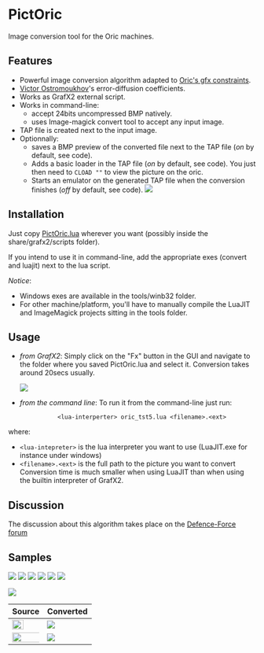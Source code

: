 # PictOric
Image conversion tool for the Oric machines.

## Features
* Powerful image conversion algorithm adapted to [Oric's gfx constraints](http://osdk.org/index.php?page=articles&ref=ART9).
* [Victor Ostromoukhov](http://www-perso.iro.umontreal.ca/~ostrom/varcoeffED/SIGGRAPH01_varcoeffED.pdf)'s error-diffusion coefficients.
* Works as GrafX2 external script.
* Works in command-line:
	* accept 24bits uncompressed BMP natively.
	* uses Image-magick convert tool to accept any input image.
* TAP file is created next to the input image.
* Optionnally:
	* saves a BMP preview of the converted file next to the TAP file (*on* by default, see code).
	* Adds a basic loader in the TAP file (*on* by default, see code). You just then need to `CLOAD ""` to view the picture on the oric.
	* Starts an emulator on the generated TAP file when the conversion finishes (*off* by default, see code).
	  <img src="http://forum.defence-force.org/download/file.php?id=1672&t=1">

## Installation

Just copy [PictOric.lua](./PictOric.lua) wherever you want (possibly inside the share/grafx2/scripts folder). 

If you intend to use it in command-line, add the appropriate exes (convert and luajit) next to the lua script. 

*Notice*: 
* Windows exes are available in the tools/winb32 folder. 
* For other machine/platform, you'll have to manually compile the LuaJIT and ImageMagick projects sitting in the tools folder.

## Usage 

* *from GrafX2*: 
  Simply click on the "Fx" button in the GUI and navigate to the folder where you saved PictOric.lua and select it. Conversion takes around 20secs usually.
  
  <img src="http://forum.defence-force.org/download/file.php?id=1727&t=1">

* *from the command line*: 
  To run it from the command-line just run:
```
              <lua-interperter> oric_tst5.lua <filename>.<ext>
```
  where:
  * `<lua-intepreter>` is the lua interpreter you want to use (LuaJIT.exe for instance under windows)
  * `<filename>.<ext>` is the full path to the picture you want to convert
  Conversion time is much smaller when using LuaJIT than when using the builtin interpreter of GrafX2.
	
## Discussion
The discussion about this algorithm takes place on the [Defence-Force forum](http://forum.defence-force.org/viewtopic.php?p=20025#p20025)

## Samples
<img src="http://forum.defence-force.org/download/file.php?id=1700"> <img src="http://forum.defence-force.org/download/file.php?id=1719">
<img src="http://forum.defence-force.org/download/file.php?id=1698"> <img src="http://forum.defence-force.org/download/file.php?id=1718">
<img src="http://forum.defence-force.org/download/file.php?id=1717"> <img src="http://forum.defence-force.org/download/file.php?id=1763">

<img src="http://forum.defence-force.org/download/file.php?id=1840">

Source | Converted
---|----
<img with="65%" height="65%" src="http://forum.defence-force.org/download/file.php?id=1663&t=1"> | <img src="http://forum.defence-force.org/download/file.php?id=1660">
<img halign="center" with="135%" height="135%" src="http://forum.defence-force.org/download/file.php?id=1678"> | <img src="http://forum.defence-force.org/download/file.php?id=1680">

